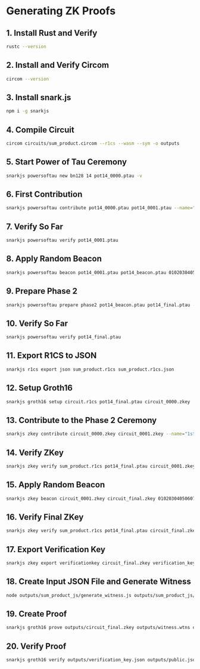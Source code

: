 # Generating ZK Proofs

## 1. Install Rust and Verify

```bash
rustc --version
```

## 2. Install and Verify Circom

```bash
circom --version
```

## 3. Install snark.js

```bash
npm i -g snarkjs
```

## 4. Compile Circuit

```bash
circom circuits/sum_product.circom --r1cs --wasm --sym -o outputs
```

## 5. Start Power of Tau Ceremony

```bash
snarkjs powersoftau new bn128 14 pot14_0000.ptau -v
```

## 6. First Contribution

```bash
snarkjs powersoftau contribute pot14_0000.ptau pot14_0001.ptau --name="First contribution" -v
```

## 7. Verify So Far

```bash
snarkjs powersoftau verify pot14_0001.ptau
```

## 8. Apply Random Beacon

```bash
snarkjs powersoftau beacon pot14_0001.ptau pot14_beacon.ptau 0102030405060708090a0b0c0d0e0f101112131415161718191a1b1c1d1e1f 10 -n="Final Beacon"
```

## 9. Prepare Phase 2

```bash
snarkjs powersoftau prepare phase2 pot14_beacon.ptau pot14_final.ptau -v
```

## 10. Verify So Far

```bash
snarkjs powersoftau verify pot14_final.ptau
```

## 11. Export R1CS to JSON

```bash
snarkjs r1cs export json sum_product.r1cs sum_product.r1cs.json
```

## 12. Setup Groth16

```bash
snarkjs groth16 setup circuit.r1cs pot14_final.ptau circuit_0000.zkey
```

## 13. Contribute to the Phase 2 Ceremony

```bash
snarkjs zkey contribute circuit_0000.zkey circuit_0001.zkey --name="1st Contributor Name" -v
```

## 14. Verify ZKey

```bash
snarkjs zkey verify sum_product.r1cs pot14_final.ptau circuit_0001.zkey
```

## 15. Apply Random Beacon

```bash
snarkjs zkey beacon circuit_0001.zkey circuit_final.zkey 0102030405060708090a0b0c0d0e0f101112131415161718191a1b1c1d1e1f 10 -n="Final Beacon Phase2"
```

## 16. Verify Final ZKey

```bash
snarkjs zkey verify sum_product.r1cs pot14_final.ptau circuit_final.zkey
```

## 17. Export Verification Key

```bash
snarkjs zkey export verificationkey circuit_final.zkey verification_key.json
```

## 18. Create Input JSON File and Generate Witness

```bash
node outputs/sum_product_js/generate_witness.js outputs/sum_product_js/sum_product.wasm inputs/input.json outputs/witness.wtns
```

## 19. Create Proof

```bash
snarkjs groth16 prove outputs/circuit_final.zkey outputs/witness.wtns outputs/proof.json outputs/public.json
```

## 20. Verify Proof

```bash
snarkjs groth16 verify outputs/verification_key.json outputs/public.json outputs/proof.json
```
